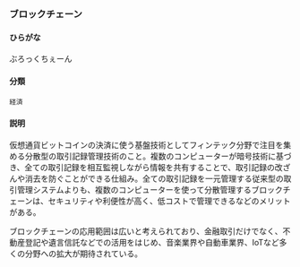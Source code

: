 <div style="display:none;">

## [あ行](securities-terms?id=あ行)
## [か行](securities-terms?id=か行)
## [さ行](securities-terms?id=さ行)
## [た行](securities-terms?id=た行)
## [な行](securities-terms?id=な行)
## [は行](securities-terms?id=は行)

</div>

### ブロックチェーン

#### ひらがな

ぶろっくちぇーん

#### 分類

`経済`

#### 説明

仮想通貨ビットコインの決済に使う基盤技術としてフィンテック分野で注目を集める分散型の取引記録管理技術のこと。複数のコンピューターが暗号技術に基づき、全ての取引記録を相互監視しながら情報を共有することで、取引記録の改ざんや消去を防ぐことができる仕組み。全ての取引記録を一元管理する従来型の取引管理システムよりも、複数のコンピューターを使って分散管理するブロックチェーンは、セキュリティや利便性が高く、低コストで管理できるなどのメリットがある。
 
ブロックチェーンの応用範囲は広いと考えられており、金融取引だけでなく、不動産登記や遺言信託などでの活用をはじめ、音楽業界や自動車業界、IoTなど多くの分野への拡大が期待されている。

<div style="display:none;">

## [ま行](securities-terms?id=ま行)
## [や行](securities-terms?id=や行)
## [ら行](securities-terms?id=ら行)
## [わ行](securities-terms?id=わ行)
## [英数字・記号](securities-terms?id=英数字・記号)

</div>


